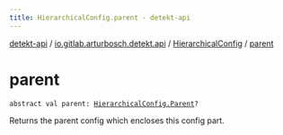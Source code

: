 ```yaml
---
title: HierarchicalConfig.parent - detekt-api
---
```


[detekt-api](../../index.html) / [io.gitlab.arturbosch.detekt.api](../index.html) / [HierarchicalConfig](index.html) / [parent](./parent.html)

# parent

`abstract val parent: `[`HierarchicalConfig.Parent`](-parent/index.html)`?`

Returns the parent config which encloses this config part.


